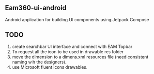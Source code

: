## Eam360-ui-android
Android application for building UI components using Jetpack Compose

## TODO
1. create searchbar UI interface and connect with EAM Topbar
2. To request all the icon to be used in drawable res folder
3. move the dimension to a dimens.xml resources file (need consistent naming wih the designers).
4. use Microsoft fluent icons drawables.